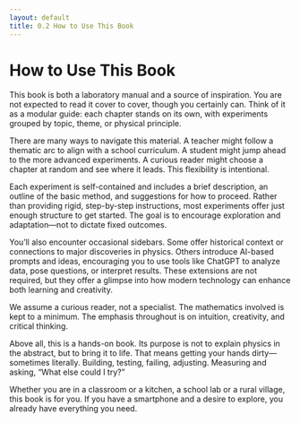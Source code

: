 ```yaml
---
layout: default
title: 0.2 How to Use This Book
---
```


# How to Use This Book

This book is both a laboratory manual and a source of inspiration. You are not expected to read it cover to cover, though you certainly can. Think of it as a modular guide: each chapter stands on its own, with experiments grouped by topic, theme, or physical principle.

There are many ways to navigate this material. A teacher might follow a thematic arc to align with a school curriculum. A student might jump ahead to the more advanced experiments. A curious reader might choose a chapter at random and see where it leads. This flexibility is intentional.

Each experiment is self-contained and includes a brief description, an outline of the basic method, and suggestions for how to proceed. Rather than providing rigid, step-by-step instructions, most experiments offer just enough structure to get started. The goal is to encourage exploration and adaptation—not to dictate fixed outcomes.

You’ll also encounter occasional sidebars. Some offer historical context or connections to major discoveries in physics. Others introduce AI-based prompts and ideas, encouraging you to use tools like ChatGPT to analyze data, pose questions, or interpret results. These extensions are not required, but they offer a glimpse into how modern technology can enhance both learning and creativity.

We assume a curious reader, not a specialist. The mathematics involved is kept to a minimum. The emphasis throughout is on intuition, creativity, and critical thinking.

Above all, this is a hands-on book. Its purpose is not to explain physics in the abstract, but to bring it to life. That means getting your hands dirty—sometimes literally. Building, testing, failing, adjusting. Measuring and asking, “What else could I try?”

Whether you are in a classroom or a kitchen, a school lab or a rural village, this book is for you. If you have a smartphone and a desire to explore, you already have everything you need.
